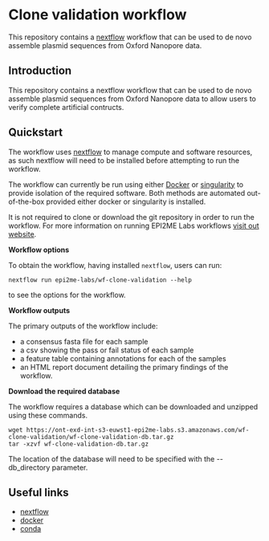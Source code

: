 # Clone validation workflow

This repository contains a [nextflow](https://www.nextflow.io/) workflow
that can be used to de novo assemble plasmid sequences from Oxford Nanopore data.

## Introduction

This repository contains a nextflow workflow that can be used to de novo assemble plasmid sequences from Oxford Nanopore data to allow users to verify complete artificial contructs.
## Quickstart

The workflow uses [nextflow](https://www.nextflow.io/) to manage compute and 
software resources, as such nextflow will need to be installed before attempting
to run the workflow.

The workflow can currently be run using either
[Docker](https://www.docker.com/products/docker-desktop) or
[singularity](https://docs.sylabs.io/guides/3.0/user-guide/index.html) to provide isolation of
the required software. Both methods are automated out-of-the-box provided
either docker or singularity is installed.

It is not required to clone or download the git repository in order to run the workflow.
For more information on running EPI2ME Labs workflows [visit out website](https://labs.epi2me.io/wfindex).

**Workflow options**

To obtain the workflow, having installed `nextflow`, users can run:

```
nextflow run epi2me-labs/wf-clone-validation --help
```

to see the options for the workflow.

**Workflow outputs**

The primary outputs of the workflow include:

* a consensus fasta file for each sample
* a csv showing the pass or fail status of each sample
* a feature table containing annotations for each of the samples
* an HTML report document detailing the primary findings of the workflow.

**Download the required database**

The workflow requires a database which can be downloaded and unzipped using these commands.

```
wget https://ont-exd-int-s3-euwst1-epi2me-labs.s3.amazonaws.com/wf-clone-validation/wf-clone-validation-db.tar.gz
tar -xzvf wf-clone-validation-db.tar.gz
```
The location of the database will need to be specified with the --db_directory parameter. 

## Useful links

* [nextflow](https://www.nextflow.io/)
* [docker](https://www.docker.com/products/docker-desktop)
* [conda](https://docs.conda.io/en/latest/miniconda.html)